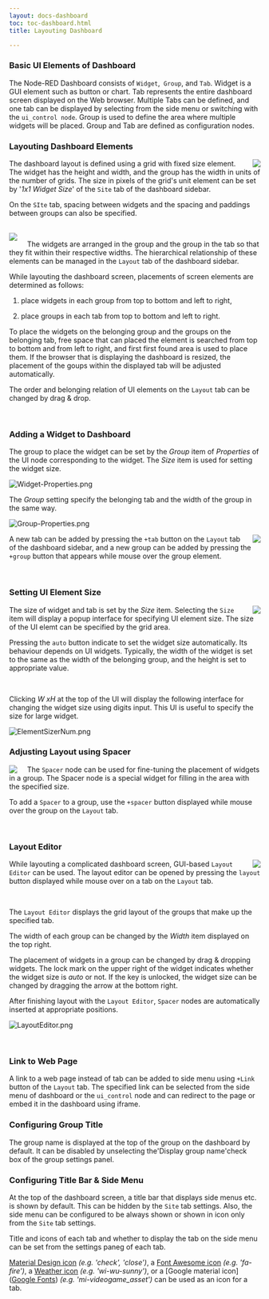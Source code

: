 ```yaml
---
layout: docs-dashboard
toc: toc-dashboard.html
title: Layouting Dashboard

---
```


<!-- This document contains original Japanese description in comments -->

### Basic UI Elements of Dashboard

<!-- ### Dashboard画面の基本部品 -->

<!--　Node-RED Dashboardは`Widget`、`Group`、および、`Tab`から構成されます。WidgetはButton、ChartなどGUI部品です。TabはWebブラウザ上に表示するダッシュボード画面全体を表します。Tabは複数定義でき、サイドメニューからの選択、もしくは、ui_controlノードで切り替えて一つのタブを表示できます。Groupは複数のWidgetを配置する領域を定義するために使用します。GroupおよびTabはConfigノードです。-->

  The Node-RED Dashboard consists of `Widget`,` Group`, and `Tab`.  Widget is a GUI element such as button or chart.  Tab represents the entire dashboard screen displayed on the Web browser.  Multiple Tabs can be defined, and one tab can be displayed by selecting from the side menu or switching with the `ui_control node`.  Group is used to define the area where multiple widgets will be placed.  Group and Tab are defined as configuration nodes.

### Layouting Dashboard Elements

<!-- ### 画面要素のレイアウト -->

<img src="images/layout/Site.png" style="float: right; margin-left: 20px"/>

<!--　ダッシュボードは一定の大きさのグリッドを基本要素とし、Widgetは高さと幅、Groupは幅をグリッド数を単位として定義します。グリッドの単位要素の大きさはdashboardサイドバーのSiteタブで設定できます。-->

  The dashboard layout is defined using a grid with fixed size element.  The widget has the height and width, and the group has the width in units of the number of grids. The size in pixels of the grid's unit element can be set by '*1x1 Widget Size*' of the `Site` tab of the dashboard sidebar.

<!-- SIteタブでは、Widget間の間隔およびおよびグループ間の間隔と余白も設定できます。 -->

On the `SIte` tab, spacing between widgets and the spacing and paddings between groups can also be specified.

<br style="clear:both"/>

<img src="images/layout/Layout.png" style="float:left; margin-right: 20px"/>

<!--　WidgetはGroup内に、GroupはTab内に、それぞれの幅に収まるよう配置を調整します。これら要素の階層関係は、dashboardサイドバーのLayoutタブで確認できます。-->

  The widgets are arranged in the group and the group in the tab so that they fit within their respective widths.  The hierarchical relationship of these elements can be managed in the `Layout` tab of the dashboard sidebar.

<!--　Dashboardのレイアウト処理では、次のように画面のレイアウトを行います。

1. 各グループのWidgetについて、上から下、左から右にGroupに配置する。

2. 各グループについて、上から下、左から右にTabに配置する。-->

While layouting the dashboard screen, placements of screen elements are determined as follows:

1. place widgets in each group from top to bottom and left to right,

2. place groups in each tab from top to bottom and left to right.

<!--　GroupへのWidgetの配置、および、TabへのGroupの配置は、上から下、左から右に配置可能な空き領域を探し、最初に見つかった領域に配置します。Dashboardの表示を行うブラウザのサイズを変更すると、TabへのGroupの配置が自動的に調整されます。

　GroupへのWidgetの配置、および、TabへのGroupの配置は、上から下、左から右に配置可能な空き領域を探し、最初に見つかった領域に配置します。Dashboardの表示を行うブラウザのサイズを変更すると、TabへのGroupの配置が自動的に調整されます。

　Layoutタブ上のUI部品の順序と所属関係はdrag&dropで変更可能です。-->

  To place the widgets on the belonging group and the groups on the belonging tab,  free space that can placed the element is searched from top to bottom and from left to right, and first first found area is used to place them.  If the browser that is displaying the dashboard is resized, the placement of the goups within the displayed tab will be adjusted automatically.

  The order and belonging relation of UI elements on the `Layout` tab can be changed by drag & drop.

<br style="clear:both"/>

### Adding a Widget to Dashboard

<!-- ### DashboardへのWidgetの追加 -->

<!-- Widgetに対応するUIノードの*Properties*の*Group*項目にwidgetを配置するgroupを設定します。*Size*項目はwidgetのサイズの設定です。-->

  The group to place the widget can be set by the *Group* item of *Properties* of the UI node corresponding to the widget.  The *Size* item is used for setting the widget size.

![Widget-Properties.png](images/layout/Widget-Properties.png)

<!-- Group設定では、同様に配置先のtabとgroupの幅を指定します。-->

  The *Group* setting specify the belonging tab and the width of the group in the same way.

![Group-Properties.png](images/layout/Group-Properties.png)

<img src="images/layout/Tab-Group-button.png" style="float: right; margin-left: 20px"/>

<!-- dashboardサイドバーのLayoutタブの *+tab* ボタンから新規tab、tab上にマウスオーバを行うと表示される *+group* ボタンから新規groupの追加を行うことも可能です。-->

  A new tab can be added by pressing the `+tab` button on the `Layout` tab of the dashboard sidebar, and a new group can be added by pressing the `+group` button that appears while mouse over the group element.

<br style="clear:both"/>

### Setting UI Element Size

<!-- ### UI部品サイズの指定 -->

<img src="images/layout/ElementSizert.png" style="float: right; margin-left: 20px"/>

<!--　Widgetおよびtabのサイズは、*Size*項目により設定します。Size項目を選択すると、サイズ洗濯のためのポップアップインターフェイスが表示されます。サイズをグリッド領域で指定します。-->

  The size of widget and tab is set by the *Size* item.  Selecting the `Size` item will display a popup interface for specifying UI element size.  The size of the UI elemt can be specified by the grid area.

<!--　autoボタンを押すと、widgetのサイズを自動設定します。その動作はノードによりますが、一般的に、auto設定ではwidgetの幅は所属するgroupの幅と同じ、widget毎に高さは適切な大きさが選択されます。-->

  Pressing the `auto` button indicate to set the widget size automatically.  Its behaviour depends on UI widgets.  Typically, the width of the widget is set to the same as the width of the belonging group, and the height is set to appropriate value.

<br style="clear:both"/>

<!--　ポップアップ上部の*W x H*をクリックすると、以下の数値入力ポップアップに変化します。大きな固定数値のサイズを指定する場合はこちらが便利です。-->

  Clicking *W xH* at the top of the UI will display the following interface for changing the widget size using digits input.  This UI is useful to specify the size for large widget.

<img title="" src="images/layout/ElementSizerNum.png" alt="ElementSizerNum.png" data-align="inline">

### Adjusting Layout using Spacer

<!-- ### Spacerによるレイアウト調整 -->

<img src="images/layout/Spacer.png" style="float: left; margin-right: 20px"/>

<!--　Group内のwidgetの細かな配置調整のためにSpacerノードを利用できます。Spacerノードは指定したサイズの領域の穴埋めをするためのwidgetです。

　GroupへのSpacerの追加は、Layoutタブのグループ上のマウスオーバで表示される+spacerボタンで行います。-->

The `Spacer` node can be used for fine-tuning the placement of widgets in a group.  The Spacer node is a special widget for filling in the area with the specified size.

  To add a `Spacer` to a group, use the `+spacer` button displayed while mouse over the group on the `Layout` tab.

<br style="clear:both"/>

### Layout Editor

<img src="images/layout/LayoutButton.png" style="float:right; margin-left: 20px"/>

<!--　複雑なダッシュボード画面を構成する場合、Layout Editorを用いることで、GUIによってWidgetの配置を行うことができます。Layout EditorはLayoutタブのTab上のマウス    オーバで表示される*layout*ボタンを押すことで起動します。-->

  While layouting a complicated dashboard screen, GUI-based `Layout Editor` can be used.  The layout editor can be opened by pressing the `layout` button displayed while mouse over on a tab on the `Layout` tab.

<br style="clear:both"/>

<!--　Layout Editorでは、Tabを構成するグループのグリッドレイアウトが表示されます。

　各グループの幅は右上のWidth項目によって変更できます。-->

  The `Layout Editor` displays the grid layout of the groups that make up the specified tab.

  The width of each group can be changed by the *Width* item displayed on the top right.

<!--　グループ内のWidgetについて、drag&dropによってgroup内の配置を変更できます。Widget右上の鍵マークはWidgetのサイズがautoか否かを表します。鍵のロックが外れている場合は、右下の矢印をdragすることでサイズを変更できます。

　Layout Editorでレイアウトを行うと、必要な位置にSpacerノードを自動的に挿入します。-->

  The placement of widgets in a group can be changed by drag & dropping widgets.  The lock mark on the upper right of the widget indicates whether the widget size is *auto* or not.  If the key is unlocked, the widget size can be changed by dragging the arrow at the bottom right.

  After finishing layout with the `Layout Editor`, `Spacer` nodes are automatically inserted at appropriate positions.

![LayoutEditor.png](images/layout/LayoutEditor.png)

<br style="clear:both"/>

### Link to Web Page

<!--　Layoutタブでは+linkボタンによりWebページへのリンクをサイドメニューに設定することができます。指定したリンクは、サイドメニューもしくはui_controlノードにより選択肢し、ブラウザの別ページや、iframeでdashboardに埋め込むことができます。-->

A link to a web page instead of tab can be added to side menu using `+Link` button of the `Layout` tab.  The specified link can be selected from the side menu of dashboard or the `ui_control` node and can redirect to the page or embed  it in the dashboard using iframe.

### Configuring Group Title

<!-- ### グループタイトルの設定 -->

<!--　Dashboard上でgroupの上部にはグループ名がデフォルトで表示されます。グループ設定パネルの'Display group name'チェックボックスを選択しないと表示しないように変更可能です。-->

  The group name is displayed at the top of the group on the dashboard by default.  It can be disabled by unselecting the'Display group name'check box of the group settings panel.

### Configuring Title Bar & Side Menu

<!-- ### タイトルバーとサイドメニューの設定 -->

<!-- ダッシュボード画面の上部に、サイドメニューなどを表示するタイトルバーがデフォルトで表示されます。これは、`Site`メニューの設定で非表示に変更できます。また、サイドメニューも`Site`メニューの設定で常時表示、もしくは、アイコンのみ表示とすることができます。-->

At the top of the dashboard screen, a title bar that displays side menus etc. is shown by default. This can be hidden by the `Site` tab settings.  Also, the side menu can be configured to be always shown or shown in icon only from the `Site` tab settings.

<!-- 各タブの設定から、タブの名称とアイコン、メニューへのタブの表示するか否かを設定できます。-->

Title and icons of each tab and whether to display the tab on the side menu can be set from the settings paneg of each tab.

<!-- タブのアイコンとしてMaterial Design icon(e.g. 'check', 'close'), Font Awesome icon(e.g. 'fa-fire'), Weather Icon(e.g. 'wi-wu-sunny'), Google Material Icon(e.g. 'mi-videogame_asset')を指定できます。-->

 [Material Design icon](https://klarsys.github.io/angular-material-icons/) *(e.g. 'check', 'close')*, a [Font Awesome icon](https://fontawesome.com/v4.7.0/icons/) *(e.g. 'fa-fire')*, a [Weather icon](https://github.com/Paul-Reed/weather-icons-lite/blob/master/css_mappings.md) *(e.g. 'wi-wu-sunny')*, or a [Google material icon]([Google Fonts](https://fonts.google.com/icons)) *(e.g. 'mi-videogame_asset')* can be used as an icon for a tab.
